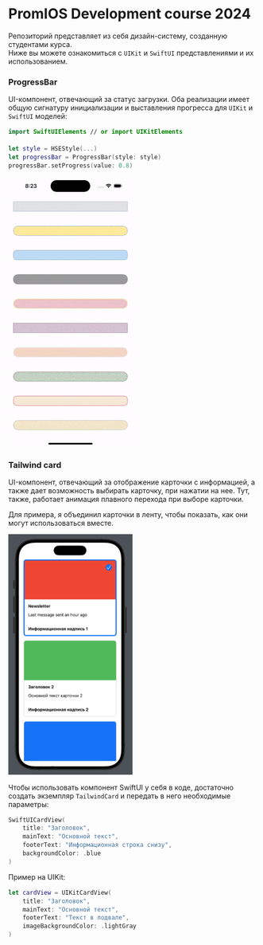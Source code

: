 # PromIOS Development course 2024
Репозиторий представляет из себя дизайн-систему, созданную студентами курса.\
Ниже вы можете ознакомиться с `UIKit` и `SwiftUI` представлениями и их использованием. 

### ProgressBar
UI-компонент, отвечающий за статус загрузки.
Оба реализации имеет общую сигнатуру инициализации и выставления прогресса для `UIKit` и `SwiftUI` моделей:

```swift
import SwiftUIElements // or import UIKitElements

let style = HSEStyle(...)
let progressBar = ProgressBar(style: style)
progressBar.setProgress(value: 0.8)
```

<img src="Sources/progressBar.gif" width="250">

### Tailwind card
UI-компонент, отвечающий за отображение карточки с информацией, а также дает возможность выбирать карточку, при нажатии на нее. Тут, также, работает анимация плавного перехода при выборе карточки.

Для примера, я объединил карточки в ленту, чтобы показать, как они могут использоваться вместе.

<img src="Sources/Tailwind Card.png" width="250">

Чтобы использовать компонент SwiftUI у себя в коде, достаточно создать экземпляр `TailwindCard` и передать в него необходимые параметры:
```swift
SwiftUICardView(
    title: "Заголовок",
    mainText: "Основной текст",
    footerText: "Информационная строка снизу",
    backgroundColor: .blue
)
```
Пример на UIKit:
```swift
let cardView = UIKitCardView(
    title: "Заголовок",
    mainText: "Основной текст",
    footerText: "Текст в подвале",
    imageBackgroundColor: .lightGray
)
```
